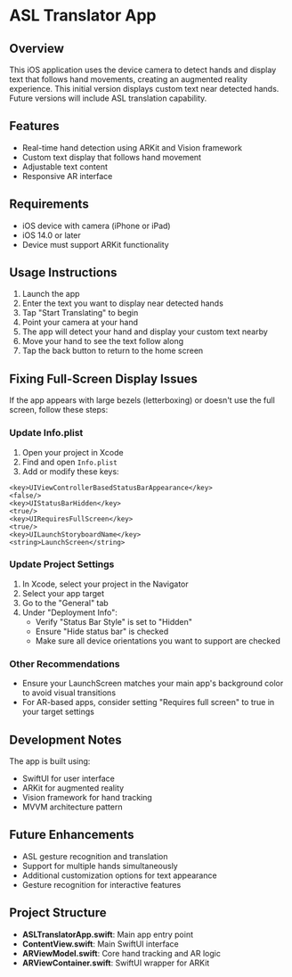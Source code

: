 # ASL Translator App

## Overview
This iOS application uses the device camera to detect hands and display text that follows hand movements, creating an augmented reality experience. This initial version displays custom text near detected hands. Future versions will include ASL translation capability.

## Features
- Real-time hand detection using ARKit and Vision framework
- Custom text display that follows hand movement
- Adjustable text content
- Responsive AR interface

## Requirements
- iOS device with camera (iPhone or iPad)
- iOS 14.0 or later
- Device must support ARKit functionality

## Usage Instructions
1. Launch the app
2. Enter the text you want to display near detected hands
3. Tap "Start Translating" to begin
4. Point your camera at your hand
5. The app will detect your hand and display your custom text nearby
6. Move your hand to see the text follow along
7. Tap the back button to return to the home screen

## Fixing Full-Screen Display Issues

If the app appears with large bezels (letterboxing) or doesn't use the full screen, follow these steps:

### Update Info.plist
1. Open your project in Xcode
2. Find and open `Info.plist`
3. Add or modify these keys:

```
<key>UIViewControllerBasedStatusBarAppearance</key>
<false/>
<key>UIStatusBarHidden</key>
<true/>
<key>UIRequiresFullScreen</key>
<true/>
<key>UILaunchStoryboardName</key>
<string>LaunchScreen</string>
```

### Update Project Settings
1. In Xcode, select your project in the Navigator
2. Select your app target
3. Go to the "General" tab
4. Under "Deployment Info":
   - Verify "Status Bar Style" is set to "Hidden"
   - Ensure "Hide status bar" is checked
   - Make sure all device orientations you want to support are checked

### Other Recommendations
- Ensure your LaunchScreen matches your main app's background color to avoid visual transitions
- For AR-based apps, consider setting "Requires full screen" to true in your target settings

## Development Notes
The app is built using:
- SwiftUI for user interface
- ARKit for augmented reality
- Vision framework for hand tracking
- MVVM architecture pattern

## Future Enhancements
- ASL gesture recognition and translation
- Support for multiple hands simultaneously
- Additional customization options for text appearance
- Gesture recognition for interactive features

## Project Structure
- **ASLTranslatorApp.swift**: Main app entry point
- **ContentView.swift**: Main SwiftUI interface
- **ARViewModel.swift**: Core hand tracking and AR logic
- **ARViewContainer.swift**: SwiftUI wrapper for ARKit
